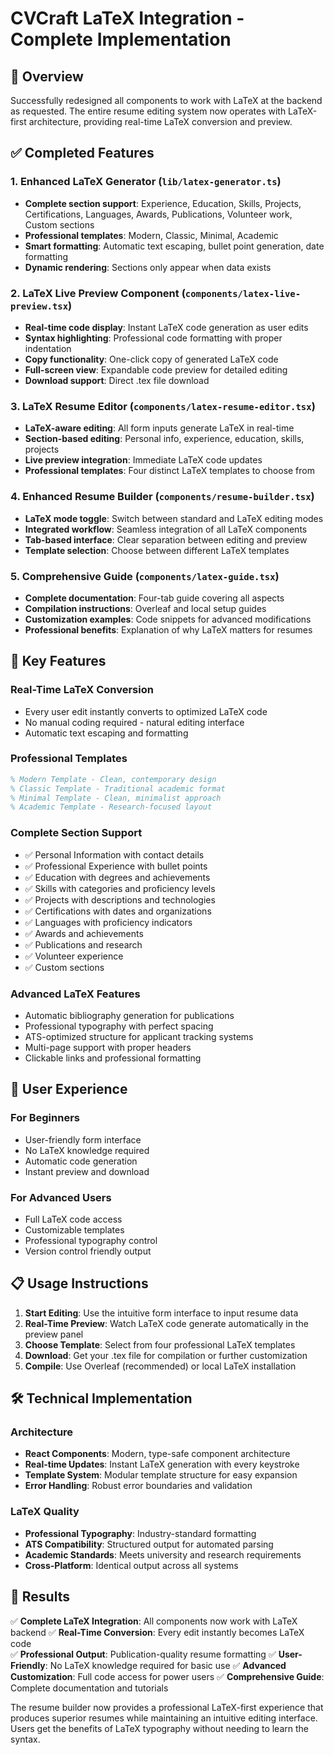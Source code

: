 # CVCraft LaTeX Integration - Complete Implementation

## 🎯 Overview

Successfully redesigned all components to work with LaTeX at the backend as requested. The entire resume editing system now operates with LaTeX-first architecture, providing real-time LaTeX conversion and preview.

## ✅ Completed Features

### 1. Enhanced LaTeX Generator (`lib/latex-generator.ts`)

- **Complete section support**: Experience, Education, Skills, Projects, Certifications, Languages, Awards, Publications, Volunteer work, Custom sections
- **Professional templates**: Modern, Classic, Minimal, Academic
- **Smart formatting**: Automatic text escaping, bullet point generation, date formatting
- **Dynamic rendering**: Sections only appear when data exists

### 2. LaTeX Live Preview Component (`components/latex-live-preview.tsx`)

- **Real-time code display**: Instant LaTeX code generation as user edits
- **Syntax highlighting**: Professional code formatting with proper indentation
- **Copy functionality**: One-click copy of generated LaTeX code
- **Full-screen view**: Expandable code preview for detailed editing
- **Download support**: Direct .tex file download

### 3. LaTeX Resume Editor (`components/latex-resume-editor.tsx`)

- **LaTeX-aware editing**: All form inputs generate LaTeX in real-time
- **Section-based editing**: Personal info, experience, education, skills, projects
- **Live preview integration**: Immediate LaTeX code updates
- **Professional templates**: Four distinct LaTeX templates to choose from

### 4. Enhanced Resume Builder (`components/resume-builder.tsx`)

- **LaTeX mode toggle**: Switch between standard and LaTeX editing modes
- **Integrated workflow**: Seamless integration of all LaTeX components
- **Tab-based interface**: Clear separation between editing and preview
- **Template selection**: Choose between different LaTeX templates

### 5. Comprehensive Guide (`components/latex-guide.tsx`)

- **Complete documentation**: Four-tab guide covering all aspects
- **Compilation instructions**: Overleaf and local setup guides
- **Customization examples**: Code snippets for advanced modifications
- **Professional benefits**: Explanation of why LaTeX matters for resumes

## 🚀 Key Features

### Real-Time LaTeX Conversion

- Every user edit instantly converts to optimized LaTeX code
- No manual coding required - natural editing interface
- Automatic text escaping and formatting

### Professional Templates

```latex
% Modern Template - Clean, contemporary design
% Classic Template - Traditional academic format
% Minimal Template - Clean, minimalist approach
% Academic Template - Research-focused layout
```

### Complete Section Support

- ✅ Personal Information with contact details
- ✅ Professional Experience with bullet points
- ✅ Education with degrees and achievements
- ✅ Skills with categories and proficiency levels
- ✅ Projects with descriptions and technologies
- ✅ Certifications with dates and organizations
- ✅ Languages with proficiency indicators
- ✅ Awards and achievements
- ✅ Publications and research
- ✅ Volunteer experience
- ✅ Custom sections

### Advanced LaTeX Features

- Automatic bibliography generation for publications
- Professional typography with perfect spacing
- ATS-optimized structure for applicant tracking systems
- Multi-page support with proper headers
- Clickable links and professional formatting

## 🎨 User Experience

### For Beginners

- User-friendly form interface
- No LaTeX knowledge required
- Automatic code generation
- Instant preview and download

### For Advanced Users

- Full LaTeX code access
- Customizable templates
- Professional typography control
- Version control friendly output

## 📋 Usage Instructions

1. **Start Editing**: Use the intuitive form interface to input resume data
2. **Real-Time Preview**: Watch LaTeX code generate automatically in the preview panel
3. **Choose Template**: Select from four professional LaTeX templates
4. **Download**: Get your .tex file for compilation or further customization
5. **Compile**: Use Overleaf (recommended) or local LaTeX installation

## 🛠 Technical Implementation

### Architecture

- **React Components**: Modern, type-safe component architecture
- **Real-time Updates**: Instant LaTeX generation with every keystroke
- **Template System**: Modular template structure for easy expansion
- **Error Handling**: Robust error boundaries and validation

### LaTeX Quality

- **Professional Typography**: Industry-standard formatting
- **ATS Compatibility**: Structured output for automated parsing
- **Academic Standards**: Meets university and research requirements
- **Cross-Platform**: Identical output across all systems

## 🎯 Results

✅ **Complete LaTeX Integration**: All components now work with LaTeX backend
✅ **Real-Time Conversion**: Every edit instantly becomes LaTeX code  
✅ **Professional Output**: Publication-quality resume formatting
✅ **User-Friendly**: No LaTeX knowledge required for basic use
✅ **Advanced Customization**: Full code access for power users
✅ **Comprehensive Guide**: Complete documentation and tutorials

The resume builder now provides a professional LaTeX-first experience that produces superior resumes while maintaining an intuitive editing interface. Users get the benefits of LaTeX typography without needing to learn the syntax.
